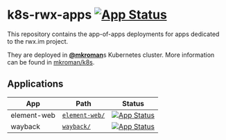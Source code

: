 # k8s-rwx-apps [![App Status](https://argo-cd.infra.rwx.im/api/badge?name=k8s-rwx-apps)](https://argo-cd.infra.rwx.im/applications/k8s-rwx-apps)

This repository contains the app-of-apps deployments for apps dedicated to the
rwx.im project.

They are deployed in [**@mkroman**][mkroman]s Kubernetes cluster. More
information can be found in [mkroman/k8s].

[mkroman]: https://github.com/mkroman
[mkroman/k8s]: https://github.com/mkroman/k8s

## Applications

| App         | Path                           | Status      |
|-------------|--------------------------------|-------------|
| element-web | [`element-web/`](element-web/) | [![App Status](https://argo-cd.infra.rwx.im/api/badge?name=element-web)](https://argo-cd.infra.rwx.im/applications/element-web) |
| wayback     | [`wayback/`](wayback/)         | [![App Status](https://argo-cd.infra.rwx.im/api/badge?name=wayback)](https://argo-cd.infra.rwx.im/applications/wayback) |
